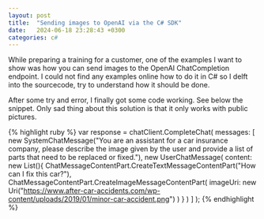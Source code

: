 ```yaml
---
layout: post
title:  "Sending images to OpenAI via the C# SDK"
date:   2024-06-18 23:28:43 +0300
categories: c#
---
```

While preparing a training for a customer, one of the examples I want to show was how you can send images to the OpenAI ChatCompletion endpoint.
I could not find any examples online how to do it in C# so I delft into the sourcecode, try to understand how it should be done.

After some try and error, I finally got some code working. See below the snippet.
Only sad thing about this solution is that it only works with public pictures.

{% highlight ruby %}
var response = chatClient.CompleteChat(
    messages: [
        new SystemChatMessage("You are an assistant for a car insurance company, please describe the image given by the user and provide a list of parts that need to be replaced or fixed."),
        new UserChatMessage(
            content: new List<ChatMessageContentPart>(){
                ChatMessageContentPart.CreateTextMessageContentPart("How can I fix this car?"),
                ChatMessageContentPart.CreateImageMessageContentPart(
                    imageUri: new Uri("https://www.after-car-accidents.com/wp-content/uploads/2019/01/minor-car-accident.png")
                )
            }
        )
    ]
);
{% endhighlight %}